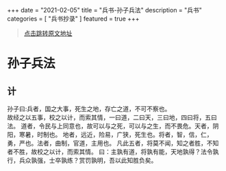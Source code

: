 +++
date = "2021-02-05"
title = "兵书-孙子兵法"
description = "兵书"
categories = [
    "兵书抄录"
]
featured = true
+++
> [点击跳转原文地址](http://book.sbkk8.com/gudai/gudaibingshu/)
# 孙子兵法
## 计
孙子曰:兵者，国之大事，死生之地，存亡之道，不可不察也。<br>
故经之以五事，校之以计，而索其情，一曰道，二曰天，三曰地，四曰将，五曰法。
道者，令民与上同意也，故可以与之死，可以与之生，而不畏危。天者，阴阳，寒暑，时制也。
地者，远近，险易，广狭，死生也。将者，智，信，仁，勇，严也。法者，曲制，官道，主用也。
凡此五者，将莫不闻，知之者胜，不知者不胜，故校之以计，而索其情。
曰：主孰有道，将孰有能，天地孰得？法令孰行，兵众孰强，士卒孰练？赏罚孰明，吾以此知胜负矣。<br>

